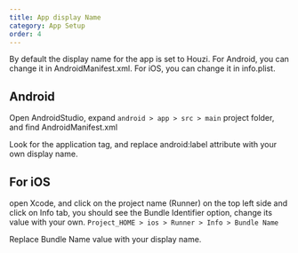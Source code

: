 ```yaml
---
title: App display Name
category: App Setup
order: 4
---
```


By default the display name for the app is set to Houzi. For Android, you can change it in AndroidManifest.xml. For iOS, you can change it in info.plist.

## Android

Open AndroidStudio, expand `android > app > src > main` project folder,  and find  AndroidManifest.xml

Look for the application tag, and replace android:label attribute with your own display name.
 

## For iOS

open Xcode, and click on the project name (Runner) on the top left side and click on Info tab, you should see the Bundle Identifier option, change its value with your own. `Project_HOME > ios > Runner > Info > Bundle Name`


Replace Bundle Name value with your display name.